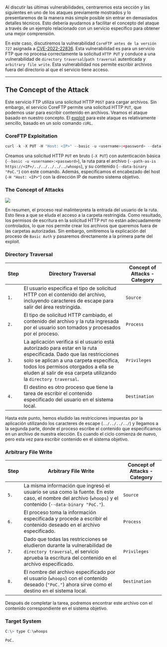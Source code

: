 Al discutir las últimas vulnerabilidades, centraremos esta sección y las siguientes en uno de los ataques previamente mostrados y lo presentaremos de la manera más simple posible sin entrar en demasiados detalles técnicos. Esto debería ayudarnos a facilitar el concepto del ataque a través de un ejemplo relacionado con un servicio específico para obtener una mejor comprensión.

En este caso, discutiremos la vulnerabilidad `CoreFTP antes de la versión 727` asignada a [CVE-2022-22836](https://nvd.nist.gov/vuln/detail/CVE-2022-22836). Esta vulnerabilidad es para un servicio FTP que no procesa correctamente la solicitud `HTTP PUT` y conduce a una vulnerabilidad de `directory traversal`/`path traversal` autenticada y `arbitrary file write`. Esta vulnerabilidad nos permite escribir archivos fuera del directorio al que el servicio tiene acceso.

---

## The Concept of the Attack

Este servicio FTP utiliza una solicitud HTTP `POST` para cargar archivos. Sin embargo, el servicio CoreFTP permite una solicitud HTTP `PUT`, que podemos usar para escribir contenido en archivos. Veamos el ataque basado en nuestro concepto. El [exploit](https://www.exploit-db.com/exploits/50652) para este ataque es relativamente sencillo, basado en un solo comando `cURL`.

### CoreFTP Exploitation

```r
curl -k -X PUT -H "Host: <IP>" --basic -u <username>:<password> --data-binary "PoC." --path-as-is https://<IP>/../../../../../../whoops
```

Creamos una solicitud HTTP `PUT` en bruto (`-X PUT`) con autenticación básica (`--basic -u <username>:<password>`), la ruta para el archivo (`--path-as-is https://<IP>/../../../../../whoops`), y su contenido (`--data-binary "PoC."`) con este comando. Además, especificamos el encabezado del host (`-H "Host: <IP>"`) con la dirección IP de nuestro sistema objetivo.

### The Concept of Attacks

![](https://academy.hackthebox.com/storage/modules/116/attack_concept2.png)

En resumen, el proceso real malinterpreta la entrada del usuario de la ruta. Esto lleva a que se eluda el acceso a la carpeta restringida. Como resultado, los permisos de escritura en la solicitud HTTP `PUT` no están adecuadamente controlados, lo que nos permite crear los archivos que queremos fuera de las carpetas autorizadas. Sin embargo, omitiremos la explicación del proceso de `Basic Auth` y pasaremos directamente a la primera parte del exploit.

### Directory Traversal

|**Step**|**Directory Traversal**|**Concept of Attacks - Category**|
|---|---|---|
|`1.`|El usuario especifica el tipo de solicitud HTTP con el contenido del archivo, incluyendo caracteres de escape para salir del área restringida.|`Source`|
|`2.`|El tipo de solicitud HTTP cambiado, el contenido del archivo y la ruta ingresada por el usuario son tomados y procesados por el proceso.|`Process`|
|`3.`|La aplicación verifica si el usuario está autorizado para estar en la ruta especificada. Dado que las restricciones solo se aplican a una carpeta específica, todos los permisos otorgados a ella se eluden al salir de esa carpeta utilizando la `directory traversal`.|`Privileges`|
|`4.`|El destino es otro proceso que tiene la tarea de escribir el contenido especificado del usuario en el sistema local.|`Destination`|

Hasta este punto, hemos eludido las restricciones impuestas por la aplicación utilizando los caracteres de escape (`../../../../`) y llegamos a la segunda parte, donde el proceso escribe el contenido que especificamos en un archivo de nuestra elección. Es cuando el ciclo comienza de nuevo, pero esta vez para escribir contenido en el sistema objetivo.

### Arbitrary File Write

|**Step**|**Arbitrary File Write**|**Concept of Attacks - Category**|
|---|---|---|
|`5.`|La misma información que ingresó el usuario se usa como la fuente. En este caso, el nombre del archivo (`whoops`) y el contenido (`--data-binary "PoC."`).|`Source`|
|`6.`|El proceso toma la información especificada y procede a escribir el contenido deseado en el archivo especificado.|`Process`|
|`7.`|Dado que todas las restricciones se eludieron durante la vulnerabilidad de `directory traversal`, el servicio aprueba la escritura del contenido en el archivo especificado.|`Privileges`|
|`8.`|El nombre del archivo especificado por el usuario (`whoops`) con el contenido deseado (`"PoC."`) ahora sirve como el destino en el sistema local.|`Destination`|

Después de completar la tarea, podremos encontrar este archivo con el contenido correspondiente en el sistema objetivo.

### Target System

```r
C:\> type C:\whoops

PoC.
```